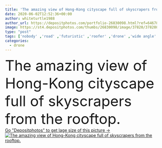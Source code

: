 ```yaml
---
title: 'The amazing view of Hong-Kong cityscape full of skyscrapers from the rooftop.'
date: 2020-06-02T12:52:36+00:00
author: whiteturtle1988
author_url: https://depositphotos.com/portfolio-26830098.html?ref=64678756
image: https://st4.depositphotos.com/thumbs/26830098/image/37820/378208178/api_thumb_450.jpg?forcejpeg=true
type: "post"
tags: ['nobody' ,'road' ,'futuristic' ,'roofer' ,'drone' ,'wide angle' ,'residential structure' ,'famous place' ,'Built Structure' ,'city life' ,'aerial view' ,'Local Landmark' ,'Downtown District' ,'victoria harbor' ,'asian architecture' ,'outside exterior' ,'Chinese building' ,'skyscraper background' ,'Central Hong Kong' ,'center tower' ,'window and balcony' ,'office skyscrapers' ,'metropolis panorama' ,'outdoor infrastructure' ,'financial enterprise' ,'china urban scene' ,'sunshine metropolitan' ,'night and twilight' ,'contemporary cityscape' ,'tall residence' ,'commercial hong' ,'gloaming time' ,'top business' ,'majestic asia' ,'beijing concrete' ,'blue sky community' ,'high urban jungle' ,'landmark property' ,'manhattan roof' ,'illuminated residency' ,'global pano' ,'hongkong apartment' ,'panoramic hk' ,'landscape kong town' ,'vertical mansion' ,'modern scenery' ,'wideangle glass' ,'financial hong kong skyline' ,'perspective construction' ]
categories: 
  - drone
---
```

<div aling="center">
            <font size="60"> The amazing view of Hong-Kong cityscape full of skyscrapers from the rooftop.</font>   
</div>
<div>
    <a href='https://st4.depositphotos.com/thumbs/26830098/image/37820/378208178/api_thumb_450.jpg?forcejpeg=true?ref=64678756' target=_blank > Go "Depositphotos" to get lage size of this picture ->
        <img href='https://st4.depositphotos.com/thumbs/26830098/image/37820/378208178/api_thumb_450.jpg?forcejpeg=true?ref=64678756' src='https://st4.depositphotos.com/26830098/37820/i/950/depositphotos_378208178-stock-photo-amazing-view-hong-kong-cityscape.jpg?forcejpeg=true' alt='The amazing view of Hong-Kong cityscape full of skyscrapers from the rooftop.' >
    </a>
</div>

